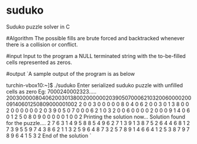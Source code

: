 # suduko
Suduko puzzle solver in C

#Algorithm
The possible fills are brute forced and backtracked whenever there is a collision or conflict. 

#input
Input to the program a NULL terminated string with the to-be-filled cells represented as zeros. 

#output
`A sample output of the program is as below

turchin-vbox10:~]$ ./suduko
Enter serialized suduko puzzle with unfilled cells as zero
Eg: 7000240002323.....
200300000804062003013800200000020390507000621032006000020009140601250809000001002
2 0 0 3 0 0 0 0 0
8 0 4 0 6 2 0 0 3
0 1 3 8 0 0 2 0 0
0 0 0 0 2 0 3 9 0
5 0 7 0 0 0 6 2 1
0 3 2 0 0 6 0 0 0
0 2 0 0 0 9 1 4 0
6 0 1 2 5 0 8 0 9
0 0 0 0 0 1 0 0 2
Printing the solution now...
Solution found for the puzzle....
2 7 6 3 1 4 9 5 8
8 5 4 9 6 2 7 1 3
9 1 3 8 7 5 2 6 4
4 6 8 1 2 7 3 9 5
5 9 7 4 3 8 6 2 1
1 3 2 5 9 6 4 8 7
3 2 5 7 8 9 1 4 6
6 4 1 2 5 3 8 7 9
7 8 9 6 4 1 5 3 2
End of the solution
`
